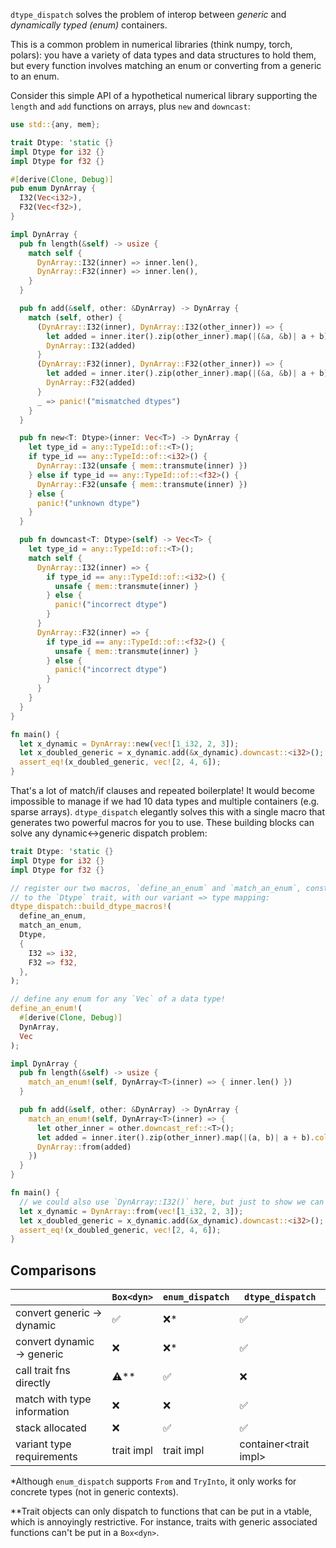 `dtype_dispatch` solves the problem of interop between *generic* and
*dynamically typed (enum)* containers.

This is a common problem in numerical libraries (think numpy, torch, polars):
you have a variety of data types and data structures to hold them, but every
function involves matching an enum or converting from a generic to an enum.

Consider this simple API of a hypothetical numerical library supporting the
`length` and `add` functions on arrays, plus `new` and `downcast`:

```rust
use std::{any, mem};

trait Dtype: 'static {}
impl Dtype for i32 {}
impl Dtype for f32 {}

#[derive(Clone, Debug)]
pub enum DynArray {
  I32(Vec<i32>),
  F32(Vec<f32>),
}

impl DynArray {
  pub fn length(&self) -> usize {
    match self {
      DynArray::I32(inner) => inner.len(),
      DynArray::F32(inner) => inner.len(),
    }
  }

  pub fn add(&self, other: &DynArray) -> DynArray {
    match (self, other) {
      (DynArray::I32(inner), DynArray::I32(other_inner)) => {
        let added = inner.iter().zip(other_inner).map(|(&a, &b)| a + b).collect::<Vec<_>>();
        DynArray::I32(added)
      }
      (DynArray::F32(inner), DynArray::F32(other_inner)) => {
        let added = inner.iter().zip(other_inner).map(|(&a, &b)| a + b).collect::<Vec<_>>();
        DynArray::F32(added)
      }
      _ => panic!("mismatched dtypes")
    }
  }

  pub fn new<T: Dtype>(inner: Vec<T>) -> DynArray {
    let type_id = any::TypeId::of::<T>();
    if type_id == any::TypeId::of::<i32>() {
      DynArray::I32(unsafe { mem::transmute(inner) })
    } else if type_id == any::TypeId::of::<f32>() {
      DynArray::F32(unsafe { mem::transmute(inner) })
    } else {
      panic!("unknown dtype")
    }
  }

  pub fn downcast<T: Dtype>(self) -> Vec<T> {
    let type_id = any::TypeId::of::<T>();
    match self {
      DynArray::I32(inner) => {
        if type_id == any::TypeId::of::<i32>() {
          unsafe { mem::transmute(inner) }
        } else {
          panic!("incorrect dtype")
        }
      }
      DynArray::F32(inner) => {
        if type_id == any::TypeId::of::<f32>() {
          unsafe { mem::transmute(inner) }
        } else {
          panic!("incorrect dtype")
        }
      }
    }
  }
}

fn main() {
  let x_dynamic = DynArray::new(vec![1_i32, 2, 3]);
  let x_doubled_generic = x_dynamic.add(&x_dynamic).downcast::<i32>();
  assert_eq!(x_doubled_generic, vec![2, 4, 6]);
}
```

That's a lot of match/if clauses and repeated boilerplate!
It would become impossible to manage if we had 10 data types and multiple
containers (e.g. sparse arrays).
`dtype_dispatch` elegantly solves this with a single macro that generates two
powerful macros for you to use.
These building blocks can solve any dynamic<->generic dispatch problem:

```rust
trait Dtype: 'static {}
impl Dtype for i32 {}
impl Dtype for f32 {}

// register our two macros, `define_an_enum` and `match_an_enum`, constrained
// to the `Dtype` trait, with our variant => type mapping:
dtype_dispatch::build_dtype_macros!(
  define_an_enum,
  match_an_enum,
  Dtype,
  {
    I32 => i32,
    F32 => f32,
  },
);

// define any enum for any `Vec` of a data type!
define_an_enum!(
  #[derive(Clone, Debug)]
  DynArray,
  Vec
);

impl DynArray {
  pub fn length(&self) -> usize {
    match_an_enum!(self, DynArray<T>(inner) => { inner.len() })
  }

  pub fn add(&self, other: &DynArray) -> DynArray {
    match_an_enum!(self, DynArray<T>(inner) => {
      let other_inner = other.downcast_ref::<T>();
      let added = inner.iter().zip(other_inner).map(|(a, b)| a + b).collect::<Vec<_>>();
      DynArray::from(added)
    })
  }
}

fn main() {
  // we could also use `DynArray::I32()` here, but just to show we can convert generics:
  let x_dynamic = DynArray::from(vec![1_i32, 2, 3]);
  let x_doubled_generic = x_dynamic.add(&x_dynamic).downcast::<i32>();
  assert_eq!(x_doubled_generic, vec![2, 4, 6]);
}
```

## Comparisons

|                             | `Box<dyn>` | `enum_dispatch` | `dtype_dispatch`        |
|-----------------------------|------------|-----------------|-------------------------|
| convert generic -> dynamic  | ✅          | ❌*              | ✅                       |
| convert dynamic -> generic  | ❌          | ❌*              | ✅                       |
| call trait fns directly     | ⚠️**       | ✅               | ❌                       |
| match with type information | ❌️         | ❌               | ✅                       |
| stack allocated             | ❌️         | ✅               | ✅                       |
| variant type requirements   | trait impl | trait impl      | container\<trait impl\> |

*Although `enum_dispatch` supports `From` and `TryInto`, it only works for
concrete types (not in generic contexts).

**Trait objects can only dispatch to functions that can be put in a vtable,
which is annoyingly restrictive.
For instance, traits with generic associated functions can't be put in a
`Box<dyn>`.

